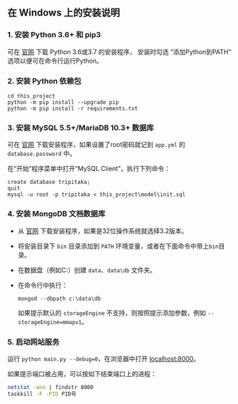 ## 在 Windows 上的安装说明

### 1. 安装 Python 3.6+ 和 pip3

可在 [官网](https://www.python.org/downloads/) 下载 Python 3.6或3.7 的安装程序，
安装时勾选 “添加Python到PATH” 选项以便可在命令行运行Python。

### 2. 安装 Python 依赖包

```
cd this_project
python -m pip install --upgrade pip
python -m pip install -r requirements.txt
```

### 3. 安装 MySQL 5.5+/MariaDB 10.3+ 数据库

可在 [官网](https://downloads.mariadb.org/) 下载安装程序，如果设置了root密码就记到 `app.yml` 的 `database.password` 中。

在“开始”程序菜单中打开“MySQL Client”，执行下列命令：
```
create database tripitaka;
quit
mysql -u root -p tripitaka < this_project\model\init.sql
```

### 4. 安装 MongoDB 文档数据库

- 从 [官网](https://www.mongodb.com/download-center#community) 下载安装程序，如果是32位操作系统就选择3.2版本。

- 将安装目录下 `bin` 目录添加到 `PATH` 环境变量，或者在下面命令中带上`bin`目录。
- 在数据盘（例如C:）创建 `data`、`data\db` 文件夹。
- 在命令行中执行：
  ```
  mongod --dbpath c:\data\db
  ```
  如果提示默认的 `storageEngine` 不支持，则按照提示添加参数，例如 `--storageEngine=mmapv1`。

### 5. 启动网站服务

运行 `python main.py --debug=0`，在浏览器中打开 [localhost:8000](http://localhost:8000)。

如果提示端口被占用，可以按如下结束端口上的进程：
```sh
netstat -ano | findstr 8000
taskkill -F -PID PID号
```
